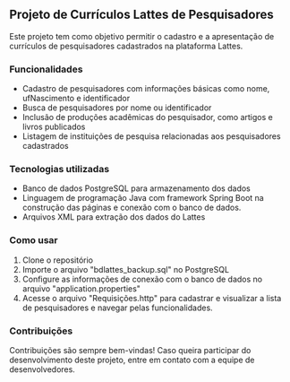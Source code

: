 ## Projeto de Currículos Lattes de Pesquisadores
Este projeto tem como objetivo permitir o cadastro e a apresentação de currículos de pesquisadores cadastrados na plataforma Lattes.

### Funcionalidades
- Cadastro de pesquisadores com informações básicas como nome, ufNascimento e identificador
- Busca de pesquisadores por nome ou identificador
- Inclusão de produções acadêmicas do pesquisador, como artigos e livros publicados
- Listagem de instituições de pesquisa relacionadas aos pesquisadores cadastrados

### Tecnologias utilizadas
- Banco de dados PostgreSQL para armazenamento dos dados
- Linguagem de programação Java com framework Spring Boot na construção das páginas e conexão com o banco de dados.
- Arquivos XML para extração dos dados do Lattes

### Como usar
1. Clone o repositório
2. Importe o arquivo "bdlattes_backup.sql" no PostgreSQL
3. Configure as informações de conexão com o banco de dados no arquivo "application.properties"
4. Acesse o arquivo "Requisições.http" para cadastrar e visualizar a lista de pesquisadores e navegar pelas funcionalidades.

### Contribuições
Contribuições são sempre bem-vindas! Caso queira participar do desenvolvimento deste projeto, entre em contato com a equipe de desenvolvedores.
